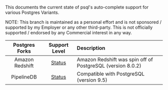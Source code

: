 This documents the current state of psql's auto-complete support for various Postgres Variants.

NOTE: This branch is maintained as a personal effort and is not sponsored / supported by my Employer or any other third-party. This is not officially supported / endorsed by any Commercial interest in any way.

Postgres Forks | Support Level | Description
:-------------:| :-----------: | :----------
Amazon Redshift | [Status](https://github.com/robins/postgres/blob/redshift/src/bin/psql/README_redshift.md) | Amazon Redshift was spin off of PostgreSQL (version 8.0.2)
PipelineDB | [Status](https://github.com/robins/postgres/blob/redshift/src/bin/psql/README_pipelinedb.md) | Compatible with PostgreSQL (version 9.5)
